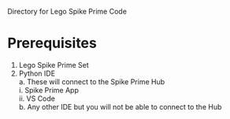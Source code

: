 Directory for Lego Spike Prime Code

Prerequisites
=============
1. Lego Spike Prime Set
2. Python IDE\
   a. These will connect to the Spike Prime Hub\
        i. Spike Prime App\
        ii. VS Code\
   b. Any other IDE but you will not be able to connect to the Hub
   